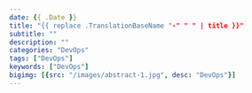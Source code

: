 ```yaml
---
date: {{ .Date }}
title: "{{ replace .TranslationBaseName "-" " " | title }}"
subtitle: ""
description: ""
categories: "DevOps"
tags: ["DevOps"]
keywords: ["DevOps"]
bigimg: [{src: "/images/abstract-1.jpg", desc: "DevOps"}]
---
```


